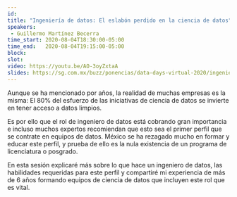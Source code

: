 ```yaml
---
id: 
title: "Ingeniería de datos: El eslabón perdido en la ciencia de datos"
speakers:
 - Guillermo Martínez Becerra
time_start: 2020-08-04T18:30:00-05:00
time_end:   2020-08-04T19:15:00-05:00
block: 
slot: 
video: https://youtu.be/AO-3oyZxtaA
slides: https://sg.com.mx/buzz/ponencias/data-days-virtual-2020/ingenieria-de-datos-el-eslabon-perdido-en-la-ciencia-de-datos
---
```


Aunque se ha mencionado por años, la realidad de muchas empresas es la misma: El 80% del esfuerzo de las iniciativas de ciencia de datos se invierte en tener acceso a datos limpios.

Es por ello que el rol de ingeniero de datos está cobrando gran importancia e incluso muchos expertos recomiendan que esto sea el primer perfil que se contrate en equipos de datos. México se ha rezagado mucho en formar y educar este perfil, y prueba de ello es la nula existencia de un programa de licenciatura o posgrado.

En esta sesión explicaré más sobre lo que hace un ingeniero de datos, las habilidades requeridas para este perfil y compartiré mi experiencia de más de 6 años formando equipos de ciencia de datos que incluyen este rol que es vital.